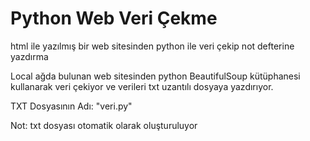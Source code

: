 # Python Web Veri Çekme
html ile yazılmış bir web sitesinden python ile veri çekip not defterine yazdırma

Local ağda bulunan web sitesinden python BeautifulSoup kütüphanesi kullanarak veri çekiyor ve verileri txt uzantılı dosyaya yazdırıyor.

TXT Dosyasının Adı: "veri.py"

Not: txt dosyası otomatik olarak oluşturuluyor
